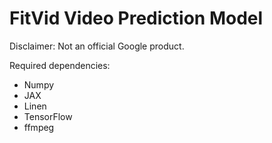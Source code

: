 # FitVid Video Prediction Model

Disclaimer: Not an official Google product.

Required dependencies:

- Numpy
- JAX
- Linen
- TensorFlow
- ffmpeg

